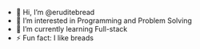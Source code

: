 - 👋 Hi, I’m @eruditebread
- 👀 I’m interested in Programming and Problem Solving
- 🌱 I’m currently learning Full-stack
- ⚡ Fun fact: I like breads

<!---
eruditebread/eruditebread is a ✨ special ✨ repository because its `README.md` (this file) appears on your GitHub profile.
You can click the Preview link to take a look at your changes.
--->
